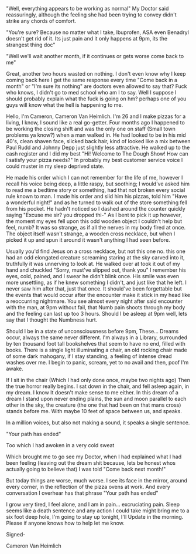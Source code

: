 "Well, everything appears to be working as normal" My Doctor said reassuringly, although the feeling she had been trying to convey didn't strike any chords of comfort.

"You're sure? Because no matter what I take, Ibuprofen, ASA even Benadryl doesn't get rid of it. Its just pain and it only happens at 9pm, its the strangest thing doc" 

"Well we'll wait another month, if it continues or gets worse come back to me"

Great, another two hours wasted on nothing. I don't even know why I keep coming back here I get the same response every time "Come back in a month" or "I'm sure its nothing" are doctors even allowed to say that? Fuck who knows, I didn't go to med school who am I to say. Well I suppose I should probably explain what the fuck is going on hm? perhaps one of you guys will know what the hell is happening to me.

Hello, I'm Cameron, Cameron Van Heimlich. I'm 26 and I make pizzas for a living, I know, I sound like a real go-getter. Four months ago I happened to be working the closing shift and was the only one on staff (Small town problems ya know?) when a man walked in. He had looked to be in his mid 40's, clean shaven face, slicked back hair, kind of looked like a mix between Paul Rudd and Johnny Depp just slightly less attractive. He walked up to the cash register and I did my best "Hi! Welcome to The Dough Show! How can I satisfy your pizza needs?" In probably my best customer service voice I could muster in my sleep deprived state.

He made his order which I can not remember for the life of me, however I recall his voice being deep, a little raspy, but soothing; I would've asked him to read me a bedtime story or something, had that not broken every social rule known to man. I made his order and slid him his pizzas, told him "Have a wonderful night!" and as he turned to walk out of the store something fell from his pocket. He hadn't noticed so I dashed around the counter quickly saying "Excuse me sir? you dropped thi-" As I bent to pick it up however, the moment my eyes fell upon this odd wooden object I couldn't help but feel, numb? It was so strange, as if all the nerves in my body fired at once. The object itself wasn't strange, a wooden cross necklace, but when I picked it up and spun it around it wasn't anything I had seen before.

Usually you'd find Jesus on a cross necklace, but not this one no. this one had an odd elongated creature screaming staring at the sky carved into it, truthfully it was unnerving to look at. He walked over at took it out of my hand and chuckled "Sorry, must've slipped out, thank you" I remember his eyes, cold, pained, and I swear he didn't blink once. His smile was even more unsettling, as if he knew something I didn't, and just like that he left. I never saw him after that, just that once. It should've been forgettable but the events that would occur after the encounter make it stick in my head like a reoccurring nightmare. You see almost every night after said encounter with the man, at 9pm without fail, that Numb pain shoots through my body and the feeling can last up too 3 hours. Should I be asleep at 9pm well, lets say that I thought the Numbness hurt.

Should I be in a state of unconsciousness before 9pm, These... Dreams occur, always the same never different. I'm always in a Library, surrounded by ten thousand foot tall bookshelves that seem to have no end, filled with books. There is a single light illuminating a chair, an old rocking chair made of some dark mahogany, if I stay standing, a feeling of intense dread washes over me. I begin to panic, scream, yet to no avail and then, poof I'm awake. 

If I sit in the chair (Which I had only done once, maybe two nights ago) Then the true horror really begins. I sat down in the chair, and fell asleep again, in my dream. I know It doesn't make sense to me either. In this dream of a dream I stand upon never ending plains, the sun and moon parallel to each other in the sky, the creature (the one that had been on that mans cross) stands before me. With maybe 10 feet of space between us, and speaks. 

In a million voices, but also not making a sound, it speaks a single sentence.

"Your path has ended"

Too which I had awoken in a very cold sweat

Which brought me to go see my Doctor, when I had explained what I had been feeling (leaving out the dream shit because, lets be honest whos actually going to believe that) I was told "Come back next month!"

But today things are worse, much worse. I see its face in the mirror, around every corner, in the reflection of the pizza ovens at work. And every conversation I overhear has that phrase "Your path has ended"

I grow very tired, I feel alone, and I am in pain... excruciating pain. Sleep seems like a death sentence and any action I could take might bring me to a six foot deep hole, I'm going to stay up tonight, I'll Update in the morning. Please if anyone knows how to help let me know.

Signed-

Cameron Van Heimlich